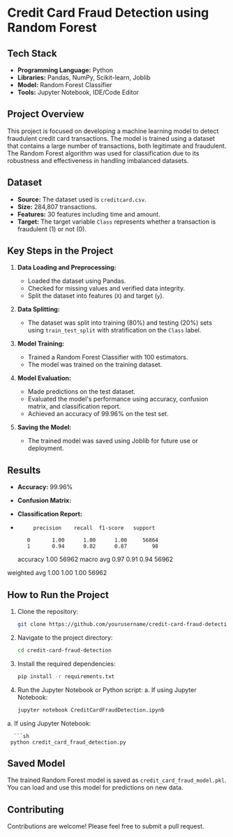 # Credit Card Fraud Detection using Random Forest

## Tech Stack
- **Programming Language:** Python
- **Libraries:** Pandas, NumPy, Scikit-learn, Joblib
- **Model:** Random Forest Classifier
- **Tools:** Jupyter Notebook, IDE/Code Editor

## Project Overview
This project is focused on developing a machine learning model to detect fraudulent credit card transactions. The model is trained using a dataset that contains a large number of transactions, both legitimate and fraudulent. The Random Forest algorithm was used for classification due to its robustness and effectiveness in handling imbalanced datasets.

## Dataset
- **Source:** The dataset used is `creditcard.csv`.
- **Size:** 284,807 transactions.
- **Features:** 30 features including time and amount.
- **Target:** The target variable `Class` represents whether a transaction is fraudulent (1) or not (0).

## Key Steps in the Project
1. **Data Loading and Preprocessing:**
   - Loaded the dataset using Pandas.
   - Checked for missing values and verified data integrity.
   - Split the dataset into features (`X`) and target (`y`).

2. **Data Splitting:**
   - The dataset was split into training (80%) and testing (20%) sets using `train_test_split` with stratification on the `Class` label.

3. **Model Training:**
   - Trained a Random Forest Classifier with 100 estimators.
   - The model was trained on the training dataset.

4. **Model Evaluation:**
   - Made predictions on the test dataset.
   - Evaluated the model's performance using accuracy, confusion matrix, and classification report.
   - Achieved an accuracy of 99.96% on the test set.

5. **Saving the Model:**
   - The trained model was saved using Joblib for future use or deployment.

## Results
- **Accuracy:** 99.96%
- **Confusion Matrix:**

- **Classification Report:**
-          precision    recall  f1-score   support

         0       1.00      1.00      1.00     56864
         1       0.94      0.82      0.87        98

  accuracy                           1.00     56962
 macro avg       0.97      0.91      0.94     56962

weighted avg 1.00 1.00 1.00 56962

## How to Run the Project

1. Clone the repository:
   ```sh
   git clone https://github.com/yourusername/credit-card-fraud-detection.git

2. Navigate to the project directory:
   ```sh
   cd credit-card-fraud-detection
3. Install the required dependencies:
   ```sh
   pip install -r requirements.txt
4. Run the Jupyter Notebook or Python script:
  a. If using Jupyter Notebook:
      ```sh
      jupyter notebook CreditCardFraudDetection.ipynb
  a. If using Jupyter Notebook:
      
      ```sh
     python credit_card_fraud_detection.py
## Saved Model

The trained Random Forest model is saved as `credit_card_fraud_model.pkl`. You can load and use this model for predictions on new data.

## Contributing

Contributions are welcome! Please feel free to submit a pull request.


  


